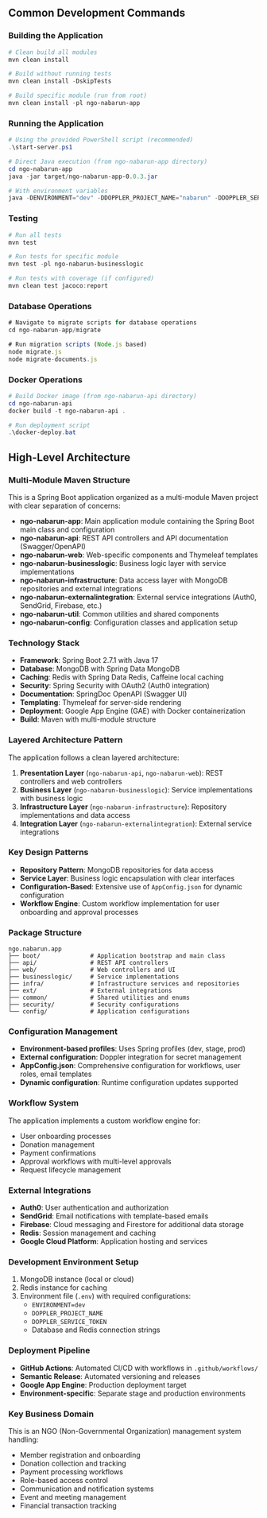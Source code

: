 ## Common Development Commands

### Building the Application
```powershell
# Clean build all modules
mvn clean install

# Build without running tests
mvn clean install -DskipTests

# Build specific module (run from root)
mvn clean install -pl ngo-nabarun-app
```

### Running the Application
```powershell
# Using the provided PowerShell script (recommended)
.\start-server.ps1

# Direct Java execution (from ngo-nabarun-app directory)
cd ngo-nabarun-app
java -jar target/ngo-nabarun-app-0.0.3.jar

# With environment variables
java -DENVIRONMENT="dev" -DDOPPLER_PROJECT_NAME="nabarun" -DDOPPLER_SERVICE_TOKEN="your-token" -jar target/ngo-nabarun-app-0.0.3.jar
```

### Testing
```powershell
# Run all tests
mvn test

# Run tests for specific module
mvn test -pl ngo-nabarun-businesslogic

# Run tests with coverage (if configured)
mvn clean test jacoco:report
```

### Database Operations
```javascript
# Navigate to migrate scripts for database operations
cd ngo-nabarun-app/migrate

# Run migration scripts (Node.js based)
node migrate.js
node migrate-documents.js
```

### Docker Operations
```powershell
# Build Docker image (from ngo-nabarun-api directory)
cd ngo-nabarun-api
docker build -t ngo-nabarun-api .

# Run deployment script
.\docker-deploy.bat
```

## High-Level Architecture

### Multi-Module Maven Structure
This is a Spring Boot application organized as a multi-module Maven project with clear separation of concerns:

- **ngo-nabarun-app**: Main application module containing the Spring Boot main class and configuration
- **ngo-nabarun-api**: REST API controllers and API documentation (Swagger/OpenAPI)
- **ngo-nabarun-web**: Web-specific components and Thymeleaf templates
- **ngo-nabarun-businesslogic**: Business logic layer with service implementations
- **ngo-nabarun-infrastructure**: Data access layer with MongoDB repositories and external integrations
- **ngo-nabarun-externalintegration**: External service integrations (Auth0, SendGrid, Firebase, etc.)
- **ngo-nabarun-util**: Common utilities and shared components
- **ngo-nabarun-config**: Configuration classes and application setup

### Technology Stack
- **Framework**: Spring Boot 2.7.1 with Java 17
- **Database**: MongoDB with Spring Data MongoDB
- **Caching**: Redis with Spring Data Redis, Caffeine local caching
- **Security**: Spring Security with OAuth2 (Auth0 integration)
- **Documentation**: SpringDoc OpenAPI (Swagger UI)
- **Templating**: Thymeleaf for server-side rendering
- **Deployment**: Google App Engine (GAE) with Docker containerization
- **Build**: Maven with multi-module structure

### Layered Architecture Pattern
The application follows a clean layered architecture:

1. **Presentation Layer** (`ngo-nabarun-api`, `ngo-nabarun-web`): REST controllers and web controllers
2. **Business Layer** (`ngo-nabarun-businesslogic`): Service implementations with business logic
3. **Infrastructure Layer** (`ngo-nabarun-infrastructure`): Repository implementations and data access
4. **Integration Layer** (`ngo-nabarun-externalintegration`): External service integrations

### Key Design Patterns
- **Repository Pattern**: MongoDB repositories for data access
- **Service Layer**: Business logic encapsulation with clear interfaces
- **Configuration-Based**: Extensive use of `AppConfig.json` for dynamic configuration
- **Workflow Engine**: Custom workflow implementation for user onboarding and approval processes

### Package Structure
```
ngo.nabarun.app
├── boot/              # Application bootstrap and main class
├── api/               # REST API controllers
├── web/               # Web controllers and UI
├── businesslogic/     # Service implementations
├── infra/             # Infrastructure services and repositories
├── ext/               # External integrations
├── common/            # Shared utilities and enums
├── security/          # Security configurations
└── config/            # Application configurations
```

### Configuration Management
- **Environment-based profiles**: Uses Spring profiles (dev, stage, prod)
- **External configuration**: Doppler integration for secret management
- **AppConfig.json**: Comprehensive configuration for workflows, user roles, email templates
- **Dynamic configuration**: Runtime configuration updates supported

### Workflow System
The application implements a custom workflow engine for:
- User onboarding processes
- Donation management
- Payment confirmations
- Approval workflows with multi-level approvals
- Request lifecycle management

### External Integrations
- **Auth0**: User authentication and authorization
- **SendGrid**: Email notifications with template-based emails
- **Firebase**: Cloud messaging and Firestore for additional data storage
- **Redis**: Session management and caching
- **Google Cloud Platform**: Application hosting and services

### Development Environment Setup
1. MongoDB instance (local or cloud)
2. Redis instance for caching
3. Environment file (`.env`) with required configurations:
   - `ENVIRONMENT=dev`
   - `DOPPLER_PROJECT_NAME`
   - `DOPPLER_SERVICE_TOKEN`
   - Database and Redis connection strings

### Deployment Pipeline
- **GitHub Actions**: Automated CI/CD with workflows in `.github/workflows/`
- **Semantic Release**: Automated versioning and releases
- **Google App Engine**: Production deployment target
- **Environment-specific**: Separate stage and production environments

### Key Business Domain
This is an NGO (Non-Governmental Organization) management system handling:
- Member registration and onboarding
- Donation collection and tracking
- Payment processing workflows
- Role-based access control
- Communication and notification systems
- Event and meeting management
- Financial transaction tracking
